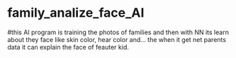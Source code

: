 # family_analize_face_AI

#this AI program is training the photos of families and then with NN its learn about they face like skin color, hear color and... the when it get net parents data it can explain the face of feauter kid.
